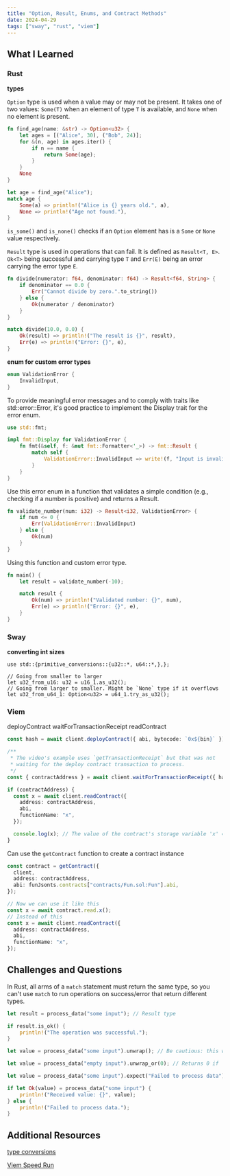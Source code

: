 ```yaml
---
title: "Option, Result, Enums, and Contract Methods"
date: 2024-04-29
tags: ["sway", "rust", "viem"]
---
```


## What I Learned

### Rust

**types**

`Option` type is used when a value may or may not be present. It takes one of two values: `Some(T)` when an element of type `T` is available, and `None` when no element is present.

```rust
fn find_age(name: &str) -> Option<u32> {
    let ages = [("Alice", 30), ("Bob", 24)];
    for &(n, age) in ages.iter() {
        if n == name {
            return Some(age);
        }
    }
    None
}

let age = find_age("Alice");
match age {
    Some(a) => println!("Alice is {} years old.", a),
    None => println!("Age not found."),
}

```

`is_some()` and `is_none()` checks if an `Option` element has is a `Some` or `None` value respectively.

`Result` type is used in operations that can fail. It is defined as `Result<T, E>`. `Ok<T>` being successful and carrying type `T` and `Err(E)` being an error carrying the error type `E`.

```rust
fn divide(numerator: f64, denominator: f64) -> Result<f64, String> {
    if denominator == 0.0 {
        Err("Cannot divide by zero.".to_string())
    } else {
        Ok(numerator / denominator)
    }
}

match divide(10.0, 0.0) {
    Ok(result) => println!("The result is {}", result),
    Err(e) => println!("Error: {}", e),
}
```

**enum for custom error types**

```rust
enum ValidationError {
    InvalidInput,
}
```

To provide meaningful error messages and to comply with traits like std::error::Error, it's good practice to implement the Display trait for the error enum.

```rust
use std::fmt;

impl fmt::Display for ValidationError {
    fn fmt(&self, f: &mut fmt::Formatter<'_>) -> fmt::Result {
        match self {
            ValidationError::InvalidInput => write!(f, "Input is invalid"),
        }
    }
}
```

Use this error enum in a function that validates a simple condition (e.g., checking if a number is positive) and returns a Result.

```rust
fn validate_number(num: i32) -> Result<i32, ValidationError> {
    if num <= 0 {
        Err(ValidationError::InvalidInput)
    } else {
        Ok(num)
    }
}
```

Using this function and custom error type.

```rust
fn main() {
    let result = validate_number(-10);

    match result {
        Ok(num) => println!("Validated number: {}", num),
        Err(e) => println!("Error: {}", e),
    }
}
```

### Sway

**converting int sizes**

```sway
use std::{primitive_conversions::{u32::*, u64::*,},};

// Going from smaller to larger
let u32_from_u16: u32 = u16_1.as_u32();
// Going from larger to smaller. Might be `None` type if it overflows
let u32_from_u64_1: Option<u32> = u64_1.try_as_u32();
```

### Viem

deployContract
waitForTransactionReceipt
readContract

```ts
const hash = await client.deployContract({ abi, bytecode: `0x${bin}` });

/**
 * The video's example uses `getTransactionReceipt` but that was not
 * waiting for the deploy contract transaction to process.
 */
const { contractAddress } = await client.waitForTransactionReceipt({ hash });

if (contractAddress) {
  const x = await client.readContract({
    address: contractAddress,
    abi,
    functionName: "x",
  });

  console.log(x); // The value of the contract's storage variable 'x' = 125
}
```

Can use the `getContract` function to create a contract instance

```ts
const contract = getContract({
  client,
  address: contractAddress,
  abi: funJsonts.contracts["contracts/Fun.sol:Fun"].abi,
});

// Now we can use it like this
const x = await contract.read.x();
// Instead of this
const x = await client.readContract({
  address: contractAddress,
  abi,
  functionName: "x",
});
```

## Challenges and Questions

In Rust, all arms of a `match` statement must return the same type, so you can't use `match` to run operations on success/error that return different types.

```rust
let result = process_data("some input"); // Result type

if result.is_ok() {
    println!("The operation was successful.");
}

let value = process_data("some input").unwrap(); // Be cautious: this will panic if `result` is `Err`

let value = process_data("empty input").unwrap_or(0); // Returns 0 if `result` is `Err`

let value = process_data("some input").expect("Failed to process data"); // Similar to unwrap(), but allows you to specify a custom panic message:

if let Ok(value) = process_data("some input") {
    println!("Received value: {}", value);
} else {
    println!("Failed to process data.");
}

```

## Additional Resources

[type conversions](https://docs.fuel.network/docs/nightly/sway/basics/converting_types/)

[Viem Speed Run](https://www.youtube.com/watch?v=P9oUqVsHBkA)
